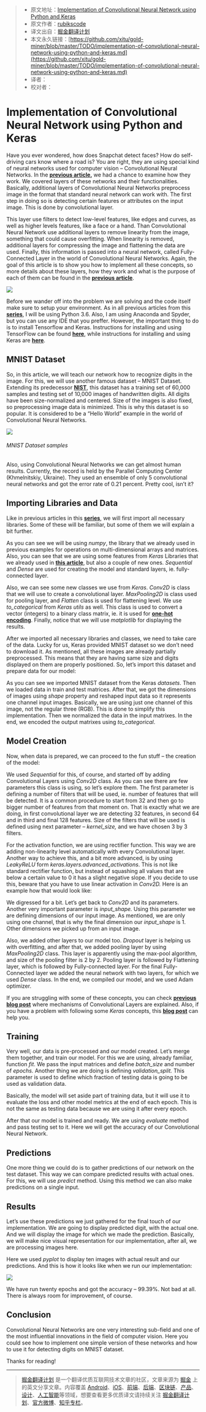 > * 原文地址：[Implementation of Convolutional Neural Network using Python and Keras](https://rubikscode.net/2018/03/05/implementation-of-convolutional-neural-network-using-python-and-keras/)
> * 原文作者：[rubikscode](https://rubikscode.net)
> * 译文出自：[掘金翻译计划](https://github.com/xitu/gold-miner)
> * 本文永久链接：[https://github.com/xitu/gold-miner/blob/master/TODO/implementation-of-convolutional-neural-network-using-python-and-keras.md](https://github.com/xitu/gold-miner/blob/master/TODO/implementation-of-convolutional-neural-network-using-python-and-keras.md)
> * 译者：
> * 校对者：

# Implementation of Convolutional Neural Network using Python and Keras

Have you ever wondered, how does Snapchat detect faces? How do self-driving cars know where a road is? You are right, they are using special kind of neural networks used for computer vision – Convolutional Neural Networks. In the **[previous article](https://rubikscode.net/2018/02/26/introduction-to-convolutional-neural-networks/),** we had a chance to examine how they work. We covered layers of these networks and their functionalities. Basically, additional layers of Convolutional Neural Networks preprocess image in the format that standard neural network can work with. The first step in doing so is detecting certain features or attributes on the input image. This is done by convolutional layer.

This layer use filters to detect low-level features, like edges and curves, as well as higher levels features, like a face or a hand. Than Convolutional Neural Network use additional layers to remove linearity from the image, something that could cause overfitting. When linearity is removed, additional layers for compressing the image and flattening the data are used. Finally, this information is passed into a neural network, called Fully-Connected Layer in the world of Convolutional Neural Networks. Again, the goal of this article is to show you how to implement all these concepts, so more details about these layers, how they work and what is the purpose of each of them can be found in the **[previous article](https://rubikscode.net/2018/02/26/introduction-to-convolutional-neural-networks/)**.

![](https://i.imgur.com/Tnkq3Tf.png)

Before we wander off into the problem we are solving and the code itself make sure to setup your environment. As in all previous articles from this **[series](https://rubikscode.net/2018/02/19/artificial-neural-networks-series/)**, I will be using Python 3.6. Also, I am using Anaconda and Spyder, but you can use any IDE that you preffer. However, the important thing to do is to install Tensorflow and Keras. Instructions for installing and using TensorFlow can be found [**here**](https://rubikscode.net/2018/02/05/introduction-to-tensorflow-with-python-example/), while instructions for installing and using Keras are [**here**](https://rubikscode.net/2018/02/12/implementing-simple-neural-network-using-keras-with-python-example/).

## MNIST Dataset

So, in this article, we will teach our network how to recognize digits in the image. For this, we will use another famous dataset – MNIST Dataset. Extending its predecessor **[NIST](https://www.nist.gov/sites/default/files/documents/srd/nistsd19.pdf)**, this dataset has a training set of 60,000 samples and testing set of 10,000 images of handwritten digits. All digits have been size-normalized and centered. Size of the images is also fixed, so preprocessing image data is minimized. This is why this dataset is so popular. It is considered to be a “Hello World” example in the world of Convolutional Neural Networks.

![](https://i.imgur.com/dMRUT6k.png)

###### MNIST Dataset samples

Also, using Convolutional Neural Networks we can get almost human results. Currently, the record is held by the Parallel Computing Center (Khmelnitskiy, Ukraine). They used an ensemble of only 5 convolutional neural networks and got the error rate of 0.21 percent. Pretty cool, isn’t it?

## Importing Libraries and Data

Like in previous articles in this **[series](https://rubikscode.net/2018/02/19/artificial-neural-networks-series/)**, we will first import all necessary libraries. Some of these will be familiar, but some of them we will explain a bit further.

As you can see we will be using _numpy_, the library that we already used in previous examples for operations on multi-dimensional arrays and matrices. Also, you can see that we are using some features from _Keras_ Libraries that we already used in **[this article](https://rubikscode.net/2018/02/12/implementing-simple-neural-network-using-keras-with-python-example/)**, but also a couple of new ones. _Sequential_ and _Dense_ are used for creating the model and standard layers, ie. fully-connected layer.

Also, we can see some new classes we use from _Keras_. _Conv2D_ is class that we will use to create a convolutional layer. _MaxPooling2D_ is class used for pooling layer, and _Flatten_ class is used for flattening level. We use _to_categorical_ from _Keras utils_ as well. This class is used to convert a vector (integers) to a binary class matrix, ie. it is used for [**one-hot encoding**](https://en.wikipedia.org/wiki/One-hot). Finally, notice that we will use _matplotlib_ for displaying the results.

After we imported all necessary libraries and classes, we need to take care of the data. Lucky for us, Keras provided MNIST dataset so we don’t need to download it. As mentioned, all these images are already partially preprocessed. This means that they are having same size and digits displayed on them are properly positioned. So, let’s import this dataset and prepare data for our model:

As you can see we imported MNIST dataset from the Keras _datasets_. Then we loaded data in train and test matrices. After that, we got the dimensions of images using _shape_ property and reshaped input data so it represents one channel input images. Basically, we are using just one channel of this image, not the regular three (RGB). This is done to simplify this implementation. Then we normalized the data in the input matrixes. In the end, we encoded the output matrixes using _to_categorical_.

## Model Creation

Now, when data is prepared, we can proceed to the fun stuff – the creation of the model:

We used _Sequential_ for this, of course, and started off by adding Convolutional Layers using _Conv2D_ class. As you can see there are few parameters this class is using, so let’s explore them. The first parameter is defining a number of filters that will be used, ie. number of features that will be detected. It is a common procedure to start from 32 and then go to bigger number of features from that moment on. That is exactly what we are doing, in first convolutional layer we are detecting 32 features, in second 64 and in third and final 128 features. Size of the filters that will be used is defined using next parameter – _kernel_size,_ and we have chosen 3 by 3 filters.

For the activation function, we are using rectifier function. This way we are adding non-linearity level automatically with every Convolutional layer. Another way to achieve this, and a bit more advanced, is by using _LeakyReLU_ form _keras.layers.advanced_activations_. This is not like standard rectifier function, but instead of squashing all values that are below a certain value to 0 it has a slight negative slope. If you decide to use this, beware that you have to use linear activation in _Conv2D._ Here is an example how that would look like:

We digressed for a bit. Let’s get back to _Conv2D_ and its parameters. Another very important parameter is _input_shape._ Using this parameter we are defining dimensions of our input image. As mentioned, we are only using one channel, that is why the final dimension our _input_shape_ is 1. Other dimensions we picked up from an input image.

Also, we added other layers to our model too. _Dropout_ layer is helping us with overfitting, and after that, we added pooling layer by using _MaxPooling2D_ class. This layer is apparently using the max-pool algorithm, and size of the pooling filter is 2 by 2. Pooling layer is followed by Flattening layer, which is followed by Fully-connected layer. For the final Fully-Connected layer we added the neural network with two layers, for which we used _Dense_ class. In the end, we compiled our model, and we used Adam optimizer.

If you are struggling with some of these concepts, you can check **[previous blog post](https://rubikscode.net/2018/02/26/introduction-to-convolutional-neural-networks/)** where mechanisms of Convolutional Layers are explained. Also, if you have a problem with following some _Keras_ concepts, this [**blog post**](https://rubikscode.net/2018/02/12/implementing-simple-neural-network-using-keras-with-python-example/) can help you.

## Training

Very well, our data is pre-processed and our model created. Let’s merge them together, and train our model. For this we are using, already familiar, function _fit_. We pass the input matrices and define _batch_size_ and number of _epochs._ Another thing we are doing is defining _validation_split._ This parameter is used to define which fraction of testing data is going to be used as validation data.

Basically, the model will set aside part of training data, but it will use it to evaluate the loss and other model metrics at the end of each epoch. This is not the same as testing data because we are using it after every epoch.

After that our model is trained and ready. We are using _evaluate_ method and pass testing set to it. Here we will get the accuracy of our Convolutional Neural Network.

## Predictions

One more thing we could do is to gather predictions of our network on the test dataset. This way we can compare predicted results with actual ones. For this, we will use _predict_ method. Using this method we can also make predictions on a single input.

## Results

Let’s use these predictions we just gathered for the final touch of our implementation. We are going to display predicted digit, with the actual one. And we will display the image for which we made the prediction. Basically, we will make nice visual representation for our implementation, after all, we are processing images here.

Here we used _pyplot_ to display ten images with actual result and our predictions. And this is how it looks like when we run our implementation:

![](https://i.imgur.com/q70wn55.png)

We have run twenty epochs and got the accuracy – 99.39%. Not bad at all. There is always room for improvement, of course.

## Conclusion

Convolutional Neural Networks are one very interesting sub-field and one of the most influential innovations in the field of computer vision. Here you could see how to implement one simple version of these networks and how to use it for detecting digits on MNIST dataset.

Thanks for reading!


---

> [掘金翻译计划](https://github.com/xitu/gold-miner) 是一个翻译优质互联网技术文章的社区，文章来源为 [掘金](https://juejin.im) 上的英文分享文章。内容覆盖 [Android](https://github.com/xitu/gold-miner#android)、[iOS](https://github.com/xitu/gold-miner#ios)、[前端](https://github.com/xitu/gold-miner#前端)、[后端](https://github.com/xitu/gold-miner#后端)、[区块链](https://github.com/xitu/gold-miner#区块链)、[产品](https://github.com/xitu/gold-miner#产品)、[设计](https://github.com/xitu/gold-miner#设计)、[人工智能](https://github.com/xitu/gold-miner#人工智能)等领域，想要查看更多优质译文请持续关注 [掘金翻译计划](https://github.com/xitu/gold-miner)、[官方微博](http://weibo.com/juejinfanyi)、[知乎专栏](https://zhuanlan.zhihu.com/juejinfanyi)。
